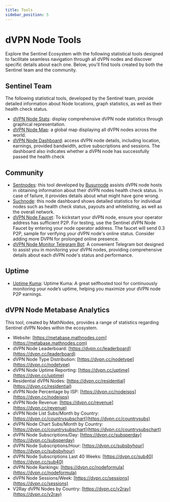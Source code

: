 ```yaml
---
title: Tools
sidebar_position: 5
---
```


# dVPN Node Tools

Explore the Sentinel Ecosystem with the following statistical tools designed to facilitate seamless navigation through all dVPN nodes and discover specific details about each one. Below, you'll find tools created by both the Sentinel team and the community.

## Sentinel Team

The following statistical tools, developed by the Sentinel team, provide detailed information about Node locations, graph statistics, as well as their health check status.

- [dVPN Node Stats](https://stats.sentinel.co): display comprehensive dVPN node statistics through graphical representation.
- [dVPN Node Map](https://map.sentinel.co): a global map displaying all dVPN nodes across the world.
- [dVPN Node Dashboard](https://nodes.sentinel.co): access dVPN node details, including location, earnings, provided bandwidth, active subscriptions and sessions. The dashboard also indicates whether a dVPN node has successfully passed the health check

## Community

- [Sentnodes](https://sentnodes.com): this tool developed by [Busurnode](https://busurnode.com/) assists dVPN node hosts in obtaining information about their dVPN nodes health check status. In case of failure, it provides details about what might have gone wrong.
- [Suchnode](https://suchnode.net): this node dashboard shows detailed statistics for individual nodes such as health check status, payouts and whitelisting, as well as the overall network.
- [dVPN Node Faucet](https://busurnode.com/network/sentinel/faucet): To kickstart your dVPN node, ensure your operator address has sufficient P2P. For testing, use the Sentinel dVPN Node Faucet by entering your node operator address. The faucet will send 0.3 P2P, sample for verifying your dVPN node's online status. Consider adding more DVPN for prolonged online presence.
- [dVPN Node Monitor Telegram Bot](/node-monitoring/node-monitor-bot): A convenient Telegram bot designed to assist you in monitoring your dVPN nodes, providing comprehensive details about each dVPN node's status and performance.

## Uptime

- [Uptime Kuma](/node-monitoring/uptime-kuma): Uptime Kuma: A great selfhosted tool for continuously monitoring your node’s uptime, helping you maximize your dVPN node P2P earnings.

## dVPN Node Metabase Analytics

This tool, created by MathNodes, provides a range of statistics regarding Sentinel dVPN Nodes within the ecosystem.

- Website: [https://metabase.mathnodes.com](https://metabase.mathnodes.com)
- dVPN Node Leaderboard: [https://dvpn.cc/leaderboard](https://dvpn.cc/leaderboard)
- dVPN Node Type Distribution: [https://dvpn.cc/nodetype](https://dvpn.cc/nodetype)
- dVPN Node Uptime Reporting: [https://dvpn.cc/uptime](https://dvpn.cc/uptime)
- Residential dVPN Nodes: [https://dvpn.cc/residential](https://dvpn.cc/residential)
- dVPN Node Percentage by ISP: [https://dvpn.cc/nodeisps](https://dvpn.cc/nodeisps)
- dVPN Node Revenue: [https://dvpn.cc/revenue](https://dvpn.cc/revenue)
- dVPN Node List Subs/Month by Country: [https://dvpn.cc/countrysubschart](https://dvpn.cc/countrysubs)
- dVPN Node Chart Subs/Month by Country: [https://dvpn.cc/countrysubschart](https://dvpn.cc/countrysubschart)
- dVPN Node Subscriptions/Day: [https://dvpn.cc/subsperday](https://dvpn.cc/subsperday)
- dVPN Node Subscriptions/Hour: [https://dvpn.cc/subsbyhour](https://dvpn.cc/subsbyhour)
- dVPN Node Subscriptions Last 40 Weeks: [https://dvpn.cc/sub40](https://dvpn.cc/sub40)
- dVPN Node Rankings: [https://dvpn.cc/nodeformula](https://dvpn.cc/nodeformula)
- dVPN Node Sessions/Week: [https://dvpn.cc/sessions](https://dvpn.cc/sessions)
- V2Ray dVPN Nodes by Country: [https://dvpn.cc/v2ray](https://dvpn.cc/v2ray)